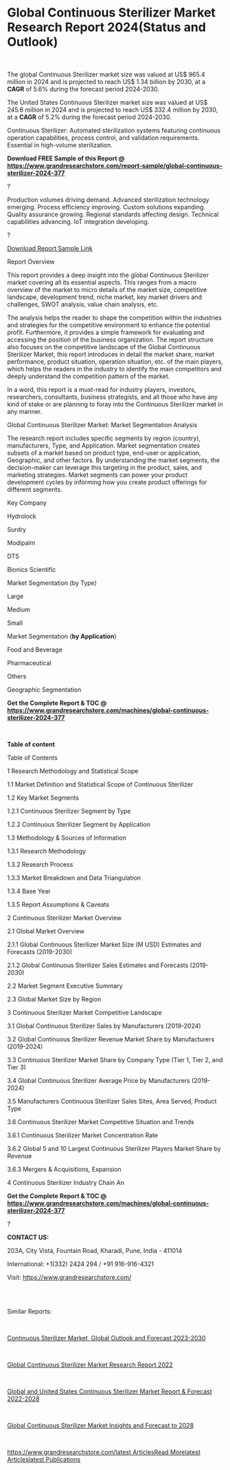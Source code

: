 <h1>Global Continuous Sterilizer Market Research Report 2024(Status and Outlook)</h1><br/><p>The global Continuous Sterilizer market size was valued at US$ 965.4 million in 2024 and is projected to reach US$ 1.34 billion by 2030, at a <strong>CAGR</strong> of 5.6% during the forecast period 2024-2030.</p>
 
 
 
 <p>The United States Continuous Sterilizer market size was valued at US$ 245.6 million in 2024 and is projected to reach US$ 332.4 million by 2030, at a <strong>CAGR</strong> of 5.2% during the forecast period 2024-2030.</p>
 
 
 
 <p>Continuous Sterilizer: Automated sterilization systems featuring continuous operation capabilities, process control, and validation requirements. Essential in high-volume sterilization.</p>
 
 
 
 <div><b>Download FREE Sample of this Report @ <a href="https://www.grandresearchstore.com/report-sample/global-continuous-sterilizer-2024-377">https://www.grandresearchstore.com/report-sample/global-continuous-sterilizer-2024-377</a></b></div>
 
 
 
 <p>? </p>
 
 
 
 <p>Production volumes driving demand. Advanced sterilization technology emerging. Process efficiency improving. Custom solutions expanding. Quality assurance growing. Regional standards affecting design. Technical capabilities advancing. IoT integration developing.</p>
 
 
 
 <p>? </p>
 
 
 
 <p><a href="https://www.grandresearchstore.com/mr-admin/report-sample/global-continuous-sterilizer-2024-377">Download Report Sample Link</a></p>
 
 
 
 <p>Report Overview</p>
 
 
 
 <p>This report provides a deep insight into the global Continuous Sterilizer market covering all its essential aspects. This ranges from a macro overview of the market to micro details of the market size, competitive landscape, development trend, niche market, key market drivers and challenges, SWOT analysis, value chain analysis, etc.</p>
 
 
 
 <p>The analysis helps the reader to shape the competition within the industries and strategies for the competitive environment to enhance the potential profit. Furthermore, it provides a simple framework for evaluating and accessing the position of the business organization. The report structure also focuses on the competitive landscape of the Global Continuous Sterilizer Market, this report introduces in detail the market share, market performance, product situation, operation situation, etc. of the main players, which helps the readers in the industry to identify the main competitors and deeply understand the competition pattern of the market.</p>
 
 
 
 <p>In a word, this report is a must-read for industry players, investors, researchers, consultants, business strategists, and all those who have any kind of stake or are planning to foray into the Continuous Sterilizer market in any manner.</p>
 
 
 
 <p>Global Continuous Sterilizer Market: Market Segmentation Analysis</p>
 
 
 
 <p>The research report includes specific segments by region (country), manufacturers, Type, and Application. Market segmentation creates subsets of a market based on product type, end-user or application, Geographic, and other factors. By understanding the market segments, the decision-maker can leverage this targeting in the product, sales, and marketing strategies. Market segments can power your product development cycles by informing how you create product offerings for different segments.</p>
 
 
 
 <p>Key Company</p>
 
 
 
 <p>Hydrolock</p>
 
 
 
 <p>Surdry</p>
 
 
 
 <p>Modipalm</p>
 
 
 
 <p>DTS</p>
 
 
 
 <p>Bionics Scientific</p>
 
 
 
 <p>Market Segmentation (by Type)</p>
 
 
 
 <p>Large</p>
 
 
 
 <p>Medium</p>
 
 
 
 <p>Small</p>
 
 
 
 <p>Market Segmentation (<strong>by Application</strong>)</p>
 
 
 
 <p>Food and Beverage</p>
 
 
 
 <p>Pharmaceutical</p>
 
 
 
 <p>Others</p>
 
 
 
 <p>Geographic Segmentation</p>
 
 
 
 <div><b>Get the Complete Report & TOC @ <a href="https://www.grandresearchstore.com/machines/global-continuous-sterilizer-2024-377">https://www.grandresearchstore.com/machines/global-continuous-sterilizer-2024-377</a></b></div>
 
 
 
 <p><br />
 
 <b>Table of content</b></p>
 
 
 
 <p>Table of Contents<br />
 
 1 Research Methodology and Statistical Scope<br />
 
 1.1 Market Definition and Statistical Scope of Continuous Sterilizer<br />
 
 1.2 Key Market Segments<br />
 
 1.2.1 Continuous Sterilizer Segment by Type<br />
 
 1.2.2 Continuous Sterilizer Segment by Application<br />
 
 1.3 Methodology & Sources of Information<br />
 
 1.3.1 Research Methodology<br />
 
 1.3.2 Research Process<br />
 
 1.3.3 Market Breakdown and Data Triangulation<br />
 
 1.3.4 Base Year<br />
 
 1.3.5 Report Assumptions & Caveats<br />
 
 2 Continuous Sterilizer Market Overview<br />
 
 2.1 Global Market Overview<br />
 
 2.1.1 Global Continuous Sterilizer Market Size (M USD) Estimates and Forecasts (2019-2030)<br />
 
 2.1.2 Global Continuous Sterilizer Sales Estimates and Forecasts (2019-2030)<br />
 
 2.2 Market Segment Executive Summary<br />
 
 2.3 Global Market Size by Region<br />
 
 3 Continuous Sterilizer Market Competitive Landscape<br />
 
 3.1 Global Continuous Sterilizer Sales by Manufacturers (2019-2024)<br />
 
 3.2 Global Continuous Sterilizer Revenue Market Share by Manufacturers (2019-2024)<br />
 
 3.3 Continuous Sterilizer Market Share by Company Type (Tier 1, Tier 2, and Tier 3)<br />
 
 3.4 Global Continuous Sterilizer Average Price by Manufacturers (2019-2024)<br />
 
 3.5 Manufacturers Continuous Sterilizer Sales Sites, Area Served, Product Type<br />
 
 3.6 Continuous Sterilizer Market Competitive Situation and Trends<br />
 
 3.6.1 Continuous Sterilizer Market Concentration Rate<br />
 
 3.6.2 Global 5 and 10 Largest Continuous Sterilizer Players Market Share by Revenue<br />
 
 3.6.3 Mergers & Acquisitions, Expansion<br />
 
 4 Continuous Sterilizer Industry Chain An</p>
 
 
 
 <div><b>Get the Complete Report & TOC @ <a href="https://www.grandresearchstore.com/machines/global-continuous-sterilizer-2024-377">https://www.grandresearchstore.com/machines/global-continuous-sterilizer-2024-377</a></b></div>
 
 
 
 <p>? </p>
 
 
 
 <p><b>CONTACT US:</b><br />
 
 203A, City Vista, Fountain Road, Kharadi, Pune, India - 411014<br />
 
 International: +1(332) 2424 294 / +91 916-916-4321<br />
 
 Visit: <a href="https://www.grandresearchstore.com/">https://www.grandresearchstore.com/</a><br />
 
 <br />
 
 <br />
 
 Similar Reports:<br />
 
 <br />
 
 <a href="https://www.grandresearchstore.com/machines/global-continuous-sterilizer-forecast-2023-2030-334">Continuous Sterilizer Market, Global Outlook and Forecast 2023-2030</a><br />
 
 <br />
 
 <a href="https://www.grandresearchstore.com/machines/global-continuous-sterilizer-2022-840">Global Continuous Sterilizer Market Research Report 2022</a><br />
 
 <br />
 
 <a href="https://www.grandresearchstore.com/machines/global-united-states-continuous-sterilizer-2022-2028-453">Global and United States Continuous Sterilizer Market Report & Forecast 2022-2028</a><br />
 
 <br />
 
 <a href="https://www.grandresearchstore.com/machines/global-continuous-sterilizer-2028-752">Global Continuous Sterilizer Market Insights and Forecast to 2028</a><br />
 
 <br />
 
 <a href="https://gyeongbokgung.com">https://www.grandresearchstore.com/</a><a href="https://hallyeomaritime.com">latest Articles</a><a href="https://jingwansa.com">Read More</a><a href="https://nguoiviet.jp/">latest Articles</a><a href="https://www.intelmarketresearch.com/">latest Publications</a></p>